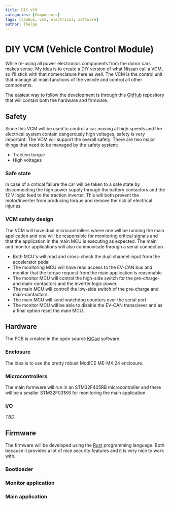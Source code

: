 ```yaml
---
title: DIY VCM
categories: [Components]
tags: [canbus, vcm, electrical, software]
author: lhelge
---
```


# DIY VCM (Vehicle Control Module)
While re-using all power electronics components from the donor cars makes sense. My idea is to create a DIY version of what Nissan call a VCM, so I'll stick with that nomenclature here as well. The VCM is the control unit that manage all main functions of the vecicle and control all other components.

The easiest way to follow the development is through this [GitHub](https://github.com/aphid-ev/vehicle-controller) repository that will contain both the hardware and firmware.

## Safety
Since this VCM will be used to control a car moving at high speeds and the electrical system contain dangerously high voltages, safety is very important. The VCM will support the overall safety. There are two major things that need to be managed by the safety system:
- Traction torque
- High voltages

### Safe state
In case of a critical failure the car will be taken to a safe state by disconnecting the high power supply through the battery contactors and the 12 V logic feed to the traction inverter. This will both prevent the motor/inverter from producing torque and remove the risk of electrical injuries.

### VCM safety design
The VCM will have dual microcontrollers where one will be running the main application and one will be responsible for monitoring critical signals and that the application in the main MCU is executing as expected. The main and monitor applications will also communicate through a serial connection.

- Both MCU's will read and cross-check the dual channel input from the accelerator pedal
- The monitoring MCU will have read access to the EV-CAN bus and monitor that the torque request from the main application is reasonable
- The monitor MCU will control the high-side switch for the pre-charge- and main-contactors and the inverter logic power.
- The main MCU will controll the low-side switch of the pre-charge and main-contactors.
- The main MCU will send watchdog counters over the serial port
- The monitor MCU will be able to disable the EV-CAN transciever and as a final option reset the main MCU.

## Hardware
The PCB is created in the open source [KiCad](https://www.kicad.org/) software.

### Enclosure
The idea is to use the pretty robust ModICE ME-MX 24 enclosure.

### Microcontrollers
The main formware will run in an STM32F405RB microcontroller and there will be a smaller STM32F031K6 for monitoring the main application.

### I/O
*TBD*

## Firmware
The firmware will be developed using the [Rust](https://www.rust-lang.org/) programming language. Both because it provides a lot of nice security features and it is very nice to work with.

### Bootloader

### Monitor application

### Main application